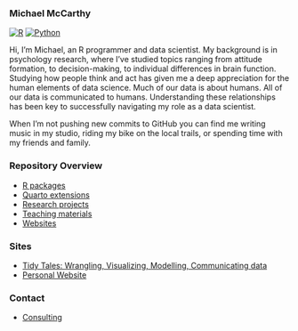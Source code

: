 ### Michael McCarthy

[![R](https://img.shields.io/badge/-☰-1f65b7?style=flat&logo=r&logoWidth=20)](https://github.com/mccarthy-m-g?tab=repositories&q=&type=&language=r) [![Python](https://img.shields.io/badge/-☰-ffe873?style=flat&logo=python&logoWidth=20)](https://github.com/mccarthy-m-g?tab=repositories&q=topic%3Apython&type=public&language=&sort=)

<!--
[![Python](https://img.shields.io/badge/-☰-ffe873?style=flat&logo=python&logoWidth=20)](https://github.com/mccarthy-m-g?tab=repositories&q=&type=&language=python)
-->

<!--
[![Twitter](https://img.shields.io/badge/-@mccarthymg-333333?style=flat&logo=twitter&logoWidth=20)](https://twitter.com/mccarthymg) [![LinkedIn](https://img.shields.io/badge/-connect-333333?style=flat&logo=linkedin&logoWidth=20)](https://www.linkedin.com/in/michael-g-mccarthy)
-->

Hi, I’m Michael, an R programmer and data scientist. My background is in psychology research, where I’ve studied topics ranging from attitude formation, to decision-making, to individual differences in brain function. Studying how people think and act has given me a deep appreciation for the human elements of data science. Much of our data is about humans. All of our data is communicated to humans. Understanding these relationships has been key to successfully navigating my role as a data scientist.

When I’m not pushing new commits to GitHub you can find me writing music in my studio, riding my bike on the local trails, or spending time with my friends and family.

### Repository Overview

- [R packages](https://github.com/mccarthy-m-g?tab=repositories&q=topic%3Ar-package&type=public&language=&sort=)
- [Quarto extensions](https://github.com/mccarthy-m-g?tab=repositories&q=topic%3Aquarto-extension&type=public&language=&sort=)
- [Research projects](https://github.com/mccarthy-m-g?tab=repositories&q=topic%3Aresearch&type=public&language=&sort=)
- [Teaching materials](https://github.com/mccarthy-m-g?tab=repositories&q=topic%3Ateaching&type=public&language=&sort=)
- [Websites](https://github.com/mccarthy-m-g?tab=repositories&q=topic%3Awebsite&type=public&language=&sort=)

### Sites

- [Tidy Tales: Wrangling, Visualizing, Modelling, Communicating data](https://tidytales.ca)
- [Personal Website](https://michaelmccarthy.tidytales.ca/)

### Contact

- [Consulting](https://michaelmccarthy.tidytales.ca/consulting/)

